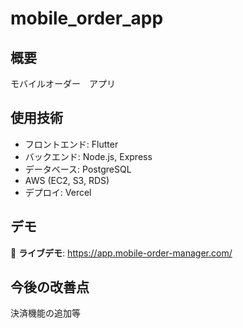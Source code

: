 # mobile_order_app

## 概要
モバイルオーダー　アプリ

## 使用技術
- フロントエンド: Flutter
- バックエンド: Node.js, Express
- データベース: PostgreSQL
- AWS (EC2, S3, RDS)
- デプロイ: Vercel

## デモ
🔗 **ライブデモ**: https://app.mobile-order-manager.com/

## 今後の改善点
決済機能の追加等
